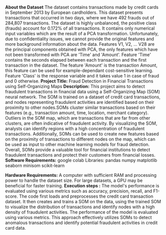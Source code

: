 **About the Dataset**
The dataset contains transactions made by credit cards in September 2013 by European cardholders.
This dataset presents transactions that occurred in two days, where we have 492 frauds out of 284,807 transactions. The dataset is highly unbalanced, the positive class (frauds) account for 0.172% of all transactions.
It contains only numerical input variables which are the result of a PCA transformation. Unfortunately, due to confidentiality issues, we cannot provide the original features and more background information about the data. Features V1, V2, … V28 are the principal components obtained with PCA, the only features which have not been transformed with PCA are 'Time' and 'Amount'. Feature 'Time' contains the seconds elapsed between each transaction and the first transaction in the dataset. The feature 'Amount' is the transaction Amount, this feature can be used for example-dependant cost-sensitive learning. Feature 'Class' is the response variable and it takes value 1 in case of fraud and 0 otherwise.
**Project Title:** Fraud Detection in Financial Transactions using Self-Organizing Maps
**Description:**
This project aims to detect fraudulent transactions in financial data using a Self-Organizing Map (SOM) neural network. The SOM is trained on a dataset of credit card transactions, and nodes representing fraudulent activities are identified based on their proximity to other nodes.SOMs cluster similar transactions based on their features (e.g., transaction amount, time, location, merchant category). Outliers in the SOM map, which are transactions that are far from other clusters, are often indicative of fraudulent activity. By visualizing the SOM, analysts can identify regions with a high concentration of fraudulent transactions. Additionally, SOMs can be used to create new features based on the proximity of transactions to different nodes on the map, which can be used as input to other machine learning models for fraud detection. Overall, SOMs provide a valuable tool for financial institutions to detect fraudulent transactions and protect their customers from financial losses. 
**Software Requirements:**
google colab
Libraries:
pandas
numpy
matplotlib
seaborn
minisom
scikit-learn

**Hardware Requirements:**
A computer with sufficient RAM and processing power to handle the dataset size. For large datasets, a GPU may be beneficial for faster training.
**Execution steps :**
The model's performance is evaluated using various metrics such as accuracy, precision, recall, and F1-score.
The code first loads and preprocesses the credit card transaction dataset. It then creates and trains a SOM on the data, using the trained SOM to visualize the distribution of transactions and identify nodes with a high density of fraudulent activities. The performance of the model is evaluated using various metrics. This approach effectively utilizes SOMs to detect anomalous transactions and identify potential fraudulent activities in credit card data.
